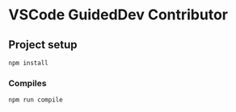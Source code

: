# VSCode GuidedDev Contributor

## Project setup
```
npm install
```

### Compiles
```
npm run compile
```

